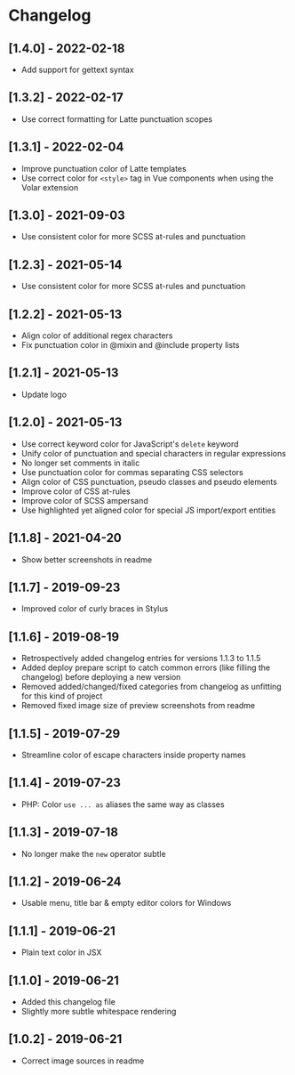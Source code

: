 # Changelog

## [1.4.0] - 2022-02-18

- Add support for gettext syntax

## [1.3.2] - 2022-02-17

- Use correct formatting for Latte punctuation scopes

## [1.3.1] - 2022-02-04

- Improve punctuation color of Latte templates
- Use correct color for `<style>` tag in Vue components when using the Volar extension

## [1.3.0] - 2021-09-03

- Use consistent color for more SCSS at-rules and punctuation

## [1.2.3] - 2021-05-14

- Use consistent color for more SCSS at-rules and punctuation

## [1.2.2] - 2021-05-13

- Align color of additional regex characters
- Fix punctuation color in @mixin and @include property lists

## [1.2.1] - 2021-05-13

- Update logo

## [1.2.0] - 2021-05-13

- Use correct keyword color for JavaScript's `delete` keyword
- Unify color of punctuation and special characters in regular expressions
- No longer set comments in italic
- Use punctuation color for commas separating CSS selectors
- Align color of CSS punctuation, pseudo classes and pseudo elements
- Improve color of CSS at-rules
- Improve color of SCSS ampersand
- Use highlighted yet aligned color for special JS import/export entities

## [1.1.8] - 2021-04-20

- Show better screenshots in readme

## [1.1.7] - 2019-09-23

- Improved color of curly braces in Stylus

## [1.1.6] - 2019-08-19

- Retrospectively added changelog entries for versions 1.1.3 to 1.1.5
- Added deploy prepare script to catch common errors (like filling the changelog) before deploying a new version
- Removed added/changed/fixed categories from changelog as unfitting for this kind of project
- Removed fixed image size of preview screenshots from readme

## [1.1.5] - 2019-07-29

- Streamline color of escape characters inside property names

## [1.1.4] - 2019-07-23

- PHP: Color `use ... as` aliases the same way as classes

## [1.1.3] - 2019-07-18

- No longer make the `new` operator subtle

## [1.1.2] - 2019-06-24

- Usable menu, title bar & empty editor colors for Windows

## [1.1.1] - 2019-06-21

- Plain text color in JSX

## [1.1.0] - 2019-06-21

- Added this changelog file
- Slightly more subtle whitespace rendering

## [1.0.2] - 2019-06-21

- Correct image sources in readme
